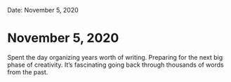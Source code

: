 
Date: November 5, 2020

# November 5, 2020

Spent the day organizing years worth of writing. Preparing for the next big phase of creativity. It’s fascinating going back through thousands of words from the past.